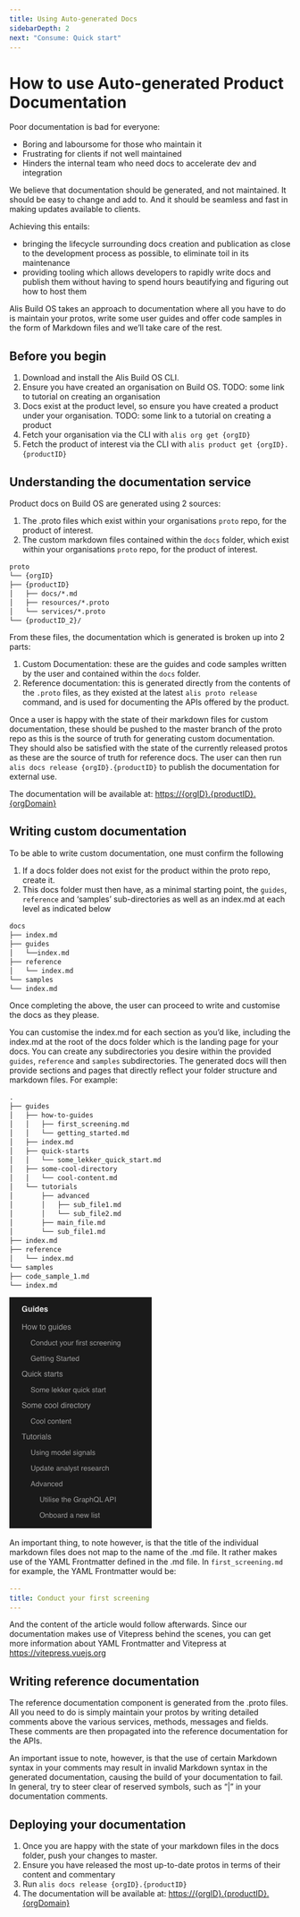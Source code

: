```yaml
---
title: Using Auto-generated Docs
sidebarDepth: 2
next: "Consume: Quick start"
---
```


# How to use Auto-generated Product Documentation

Poor documentation is bad for everyone:
- Boring and laboursome for those who maintain it
- Frustrating for clients if not well maintained
- Hinders the internal team who need docs to accelerate dev and integration

We believe that documentation should be generated, and not maintained. It should be easy to change and add to. And it should be seamless and fast in making updates available to clients.

Achieving this entails:
- bringing the lifecycle surrounding docs creation and publication as close to the development process as possible, to eliminate toil in its maintenance
- providing tooling which allows developers to rapidly write docs and publish them without having to spend hours beautifying and figuring out how to host them

Alis Build OS takes an approach to documentation where all you have to do is maintain your protos, write some user guides and offer code samples in the form of Markdown files and we’ll take care of the rest.

## Before you begin
1. Download and install the Alis Build OS CLI.
2. Ensure you have created an organisation on Build OS. TODO: some link to tutorial on creating an organisation
3. Docs exist at the product level, so ensure you have created a product under your organisation. TODO: some link to a tutorial on creating a product
4. Fetch your organisation via the CLI with `alis org get {orgID}`
5. Fetch the product of interest via the CLI with `alis product get {orgID}.{productID}`

## Understanding the documentation service
Product docs on Build OS are generated using 2 sources:
1. The .proto files which exist within your organisations `proto` repo, for the product of interest.
2. The custom markdown files contained within the `docs` folder, which exist within your organisations `proto` repo, for the product of interest.
```
proto
└── {orgID}
├── {productID}
│   ├── docs/*.md
│   ├── resources/*.proto
│   └── services/*.proto
└── {productID_2}/
```
From these files, the documentation which is generated is broken up into 2 parts:
1. Custom Documentation: these are the guides and code samples written by the user and contained within the `docs` folder.
2. Reference documentation: this is generated directly from the contents of the `.proto` files, as they existed at the latest `alis proto release` command, and is used for documenting the APIs offered by the product.

Once a user is happy with the state of their markdown files for custom documentation, these should be pushed to the master branch of the proto repo as this is the source of truth for generating custom documentation. They should also be satisfied with the state of the currently released protos as these are the source of truth for reference docs. The user can then run `alis docs release {orgID}.{productID}` to publish the documentation for external use.

The documentation will be available at: [https://{orgID}.{productID}.{orgDomain}]()

## Writing custom documentation
To be able to write custom documentation, one must confirm the following
1. If a docs folder does not exist for the product within the proto repo, create it.
2. This docs folder must then have, as a minimal starting point, the `guides`, `reference`  and ‘samples’ sub-directories as well as an index.md at each level as indicated below
```
docs
├── index.md
├── guides
│   └──index.md
├── reference
│   └── index.md
└── samples
└── index.md
```

Once completing the above, the user can proceed to write and customise the docs as they please.

You can customise the index.md for each section as you’d like, including the index.md at the root of the docs folder which is the landing page for your docs. You can create any subdirectories you desire within the provided `guides`, `reference` and `samples` subdirectories. The generated docs will then provide sections and pages that directly reflect your folder structure and markdown files. For example:

```
.
├── guides
│   ├── how-to-guides
│   │   ├── first_screening.md
│   │   └── getting_started.md
│   ├── index.md
│   ├── quick-starts
│   │   └── some_lekker_quick_start.md
│   ├── some-cool-directory
│   │   └── cool-content.md
│   └── tutorials
│       ├── advanced
│       │   ├── sub_file1.md
│       │   └── sub_file2.md
│       ├── main_file.md
│       └── sub_file1.md
├── index.md
├── reference
│   └── index.md
└── samples
├── code_sample_1.md
└── index.md
```
![](./img/docs-folder-structure.png)

An important thing, to note however, is that the title of the individual markdown files does not map to the name of the .md file. It rather makes use of the YAML Frontmatter defined in the .md file. In `first_screening.md` for example, the YAML Frontmatter would be:
```yaml
---
title: Conduct your first screening
---
```
And the content of the article would follow afterwards. Since our documentation makes use of Vitepress behind the scenes, you can get more information about YAML Frontmatter and Vitepress at https://vitepress.vuejs.org

## Writing reference documentation

The reference documentation component is generated from the .proto files. All you need to do is simply maintain your protos by writing detailed comments above the various services, methods, messages and fields. These comments are then propagated into the reference documentation for the APIs.

An important issue to note, however, is that the use of certain Markdown syntax in your comments may result in invalid Markdown syntax in the generated documentation, causing the build of your documentation to fail. In general, try to steer clear of reserved symbols, such as “|” in your documentation comments.

## Deploying your documentation
1. Once you are happy with the state of your markdown files in the docs folder, push your changes to master.
2. Ensure you have released the most up-to-date protos in terms of their content and commentary
3. Run `alis docs release {orgID}.{productID}`
4. The documentation will be available at: [https://{orgID}.{productID}.{orgDomain}]()
